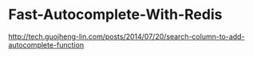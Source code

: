 # Fast-Autocomplete-With-Redis
http://tech.guojheng-lin.com/posts/2014/07/20/search-column-to-add-autocomplete-function
